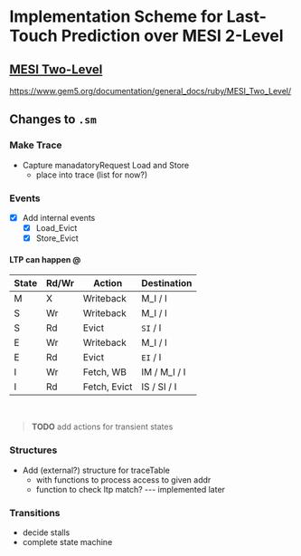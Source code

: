 # Implementation Scheme for Last-Touch Prediction over MESI 2-Level

## [MESI Two-Level](https://www.gem5.org/documentation/general_docs/ruby/MESI_Two_Level/)

https://www.gem5.org/documentation/general_docs/ruby/MESI_Two_Level/



## Changes to `.sm`

### Make Trace
- Capture manadatoryRequest Load and Store
  - place into trace (list for now?)

### Events
- [x] Add internal events
  - [x] Load_Evict
  - [x] Store_Evict

#### LTP can happen @

| State | Rd/Wr  | Action       | Destination   |
|-------|--------|--------------|---------------|
| M     | X      | Writeback    | M_I / I       |
| S     | Wr     | Writeback    | M_I / I       |
| S     | Rd     | Evict        | `SI` / I      |
| E     | Wr     | Writeback    | M_I / I       |
| E     | Rd     | Evict        | `EI` / I      |
| I     | Wr     | Fetch, WB    | IM / M_I / I  |
| I     | Rd     | Fetch, Evict | IS / SI / I   |

<br>

> **TODO** add actions for transient states

### Structures
- Add (external?) structure for traceTable
  - with functions to process access to given addr
  - function to check ltp match? --- implemented later

### Transitions
- decide stalls
- complete state machine
